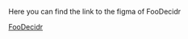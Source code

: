 Here you can find the link to the figma of FooDecidr

[FooDecidr](https://www.figma.com/proto/8jrcH6DIvoLCfssahhQWuR/Foodecidr?node-id=0-1&t=vbweW8NVrPcsoZwU-1) 